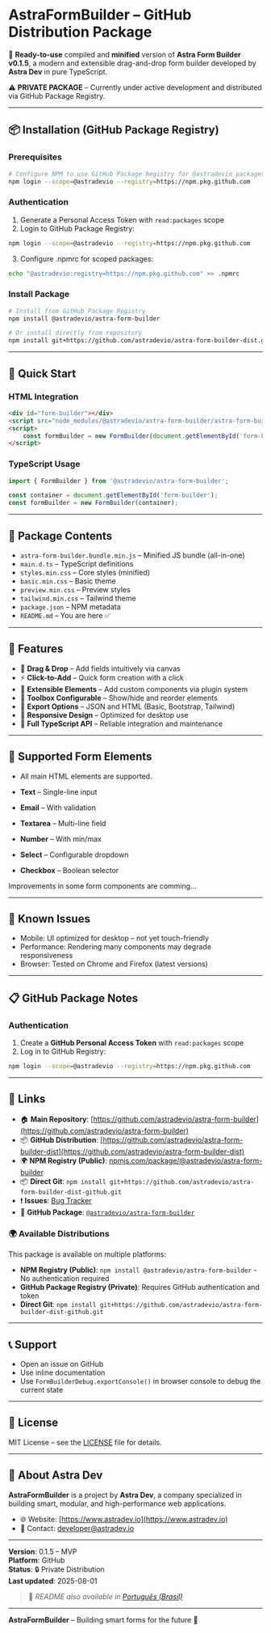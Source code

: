 # AstraFormBuilder – GitHub Distribution Package

🚀 **Ready-to-use** compiled and **minified** version of **Astra Form Builder v0.1.5**, a modern and extensible drag-and-drop form builder developed by **Astra Dev** in pure TypeScript.

⚠️ **PRIVATE PACKAGE** – Currently under active development and distributed via GitHub Package Registry.

---

## 📦 Installation (GitHub Package Registry)

### Prerequisites

```bash
# Configure NPM to use GitHub Package Registry for @astradevio packages
npm login --scope=@astradevio --registry=https://npm.pkg.github.com
```

### Authentication

1. Generate a Personal Access Token with `read:packages` scope
2. Login to GitHub Package Registry:
```bash
npm login --scope=@astradevio --registry=https://npm.pkg.github.com
```

3. Configure .npmrc for scoped packages:
```bash
echo "@astradevio:registry=https://npm.pkg.github.com" >> .npmrc
```

### Install Package

```bash
# Install from GitHub Package Registry
npm install @astradevio/astra-form-builder

# Or install directly from repository
npm install git+https://github.com/astradevio/astra-form-builder-dist.git
```

---

## 🚀 Quick Start

### HTML Integration

```html
<div id="form-builder"></div>
<script src="node_modules/@astradevio/astra-form-builder/astra-form-builder.bundle.min.js"></script>
<script>
    const formBuilder = new FormBuilder(document.getElementById('form-builder'));
</script>
```

### TypeScript Usage

```ts
import { FormBuilder } from '@astradevio/astra-form-builder';

const container = document.getElementById('form-builder');
const formBuilder = new FormBuilder(container);
```

---

## 📁 Package Contents

- `astra-form-builder.bundle.min.js` – Minified JS bundle (all-in-one)
- `main.d.ts` – TypeScript definitions
- `styles.min.css` – Core styles (minified)
- `basic.min.css` – Basic theme
- `preview.min.css` – Preview styles
- `tailwind.min.css` – Tailwind theme
- `package.json` – NPM metadata
- `README.md` – You are here ✅

---

## 🌟 Features

- 🧩 **Drag & Drop** – Add fields intuitively via canvas
- ⚡ **Click-to-Add** – Quick form creation with a click
- 🧠 **Extensible Elements** – Add custom components via plugin system
- 🧰 **Toolbox Configurable** – Show/hide and reorder elements
- 💾 **Export Options** – JSON and HTML (Basic, Bootstrap, Tailwind)
- 📐 **Responsive Design** – Optimized for desktop use
- 🧪 **Full TypeScript API** – Reliable integration and maintenance

---

## 🧩 Supported Form Elements

- All main HTML elements are supported. 

- **Text** – Single-line input
- **Email** – With validation
- **Textarea** – Multi-line field
- **Number** – With min/max
- **Select** – Configurable dropdown
- **Checkbox** – Boolean selector

Improvements in some form components are comming...

---

## 🐛 Known Issues

- Mobile: UI optimized for desktop – not yet touch-friendly
- Performance: Rendering many components may degrade responsiveness
- Browser: Tested on Chrome and Firefox (latest versions)

---

## 📋 GitHub Package Notes

### Authentication

1. Create a **GitHub Personal Access Token** with `read:packages` scope
2. Log in to GitHub Registry:

```bash
npm login --scope=@astradevio --registry=https://npm.pkg.github.com
```

---

## 🔗 Links

- 🏠 **Main Repository**: [https://github.com/astradevio/astra-form-builder](https://github.com/astradevio/astra-form-builder)
- 📦 **GitHub Distribution**: [https://github.com/astradevio/astra-form-builder-dist](https://github.com/astradevio/astra-form-builder-dist)
- 🌍 **NPM Registry (Public)**: [npmjs.com/package/@astradevio/astra-form-builder](https://www.npmjs.com/package/@astradevio/astra-form-builder)
- 📦 **Direct Git**: `npm install git+https://github.com/astradevio/astra-form-builder-dist-github.git`
- ❗ **Issues**: [Bug Tracker](https://github.com/astradevio/astra-form-builder/issues)
- 🧪 **GitHub Package**: [`@astradevio/astra-form-builder`](https://github.com/astradevio/astra-form-builder/packages)

### 🌍 Available Distributions

This package is available on multiple platforms:

- **NPM Registry (Public)**: `npm install @astradevio/astra-form-builder` - No authentication required
- **GitHub Package Registry (Private)**: Requires GitHub authentication and token
- **Direct Git**: `npm install git+https://github.com/astradevio/astra-form-builder-dist-github.git`

---

## 📞 Support

- Open an issue on GitHub
- Use inline documentation
- Use `FormBuilderDebug.exportConsole()` in browser console to debug the current state

---

## 📄 License

MIT License – see the [LICENSE](./LICENSE.md) file for details.

---

## 🏢 About Astra Dev

**AstraFormBuilder** is a project by **Astra Dev**, a company specialized in building smart, modular, and high-performance web applications.

- 🌐 Website: [https://www.astradev.io](https://www.astradev.io)
- 📧 Contact: developer@astradev.io

---

**Version**: 0.1.5 – MVP  
**Platform**: GitHub  
**Status**: 🔒 Private Distribution  
**Last updated**: 2025-08-01

> 📝 *README also available in [Português (Brasil)](README.pt-BR.md)*

---

**AstraFormBuilder** – Building smart forms for the future 🚀

